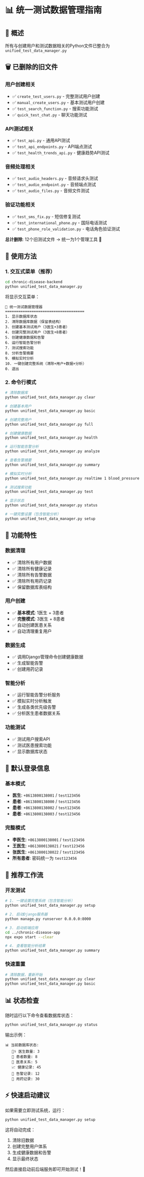 # 📊 统一测试数据管理指南

## 🎯 **概述**

所有与创建用户和测试数据相关的Python文件已整合为 `unified_test_data_manager.py`

## 🗑️ **已删除的旧文件**

### **用户创建相关**
- ✅ `create_test_users.py` - 完整测试用户创建
- ✅ `manual_create_users.py` - 基本测试用户创建
- ✅ `test_search_function.py` - 搜索功能测试
- ✅ `quick_test_chat.py` - 聊天功能测试

### **API测试相关**
- ✅ `test_api.py` - 通用API测试
- ✅ `test_api_endpoints.py` - API端点测试
- ✅ `test_health_trends_api.py` - 健康趋势API测试

### **音频处理相关**
- ✅ `test_audio_headers.py` - 音频请求头测试
- ✅ `test_audio_endpoint.py` - 音频端点测试
- ✅ `test_audio_files.py` - 音频文件测试

### **验证功能相关**
- ✅ `test_sms_fix.py` - 短信修复测试
- ✅ `test_international_phone.py` - 国际电话测试
- ✅ `test_phone_role_validation.py` - 电话角色验证测试

**总计删除**: 12个旧测试文件 → 统一为1个管理工具 🎉

## 🚀 **使用方法**

### **1. 交互式菜单（推荐）**
```bash
cd chronic-disease-backend
python unified_test_data_manager.py
```

将显示交互菜单：
```
🎯 统一测试数据管理器
====================================
1. 显示数据库状态
2. 清除数据库数据（保留表结构）
3. 创建基本测试用户（3医生+3患者）
4. 创建完整测试用户（3医生+8患者）
5. 创建健康数据和告警
6. 运行智能告警分析
7. 测试搜索功能
8. 分析告警摘要
9. 模拟实时分析
10. 一键创建完整系统（清除+用户+数据+分析）
0. 退出
```

### **2. 命令行模式**
```bash
# 清除数据库
python unified_test_data_manager.py clear

# 创建基本用户
python unified_test_data_manager.py basic

# 创建完整用户
python unified_test_data_manager.py full

# 创建健康数据
python unified_test_data_manager.py health

# 运行智能告警分析
python unified_test_data_manager.py analyze

# 查看告警摘要
python unified_test_data_manager.py summary

# 模拟实时分析
python unified_test_data_manager.py realtime 1 blood_pressure

# 测试搜索功能
python unified_test_data_manager.py test

# 显示状态
python unified_test_data_manager.py status

# 一键完整设置（包含智能分析）
python unified_test_data_manager.py setup
```

## 🔧 **功能特性**

### **数据清理**
- ✅ 清除所有用户数据
- ✅ 清除所有健康记录
- ✅ 清除所有告警数据
- ✅ 清除所有用药记录
- ✅ 保留数据库表结构

### **用户创建**
- ✅ **基本模式**: 1医生 + 3患者
- ✅ **完整模式**: 3医生 + 8患者
- ✅ 自动创建医患关系
- ✅ 自动清理重复用户

### **数据生成**
- ✅ 调用Django管理命令创建健康数据
- ✅ 生成智能告警
- ✅ 创建用药记录

### **智能分析**
- ✅ 运行智能告警分析服务
- ✅ 模拟实时分析触发
- ✅ 生成各类优先级告警
- ✅ 分析医生患者数据关系

### **功能测试**
- ✅ 测试用户搜索API
- ✅ 测试医患搜索功能
- ✅ 显示数据库状态

## 🔐 **默认登录信息**

### **基本模式**
- **医生**: `+8613800138001` / `test123456`
- **患者**: `+8613800138000` / `test123456`
- **患者**: `+8613800138002` / `test123456`
- **患者**: `+8613800138003` / `test123456`

### **完整模式**
- **李医生**: `+8613800138001` / `test123456`
- **王医生**: `+8613800138021` / `test123456`
- **张医生**: `+8613800138022` / `test123456`
- **所有患者**: 密码统一为 `test123456`

## 🎯 **推荐工作流**

### **开发测试**
```bash
# 1. 一键设置完整系统（包含智能分析）
python unified_test_data_manager.py setup

# 2. 启动Django服务器
python manage.py runserver 0.0.0.0:8000

# 3. 启动前端应用
cd ../chronic-disease-app
npx expo start --clear

# 4. 查看智能分析结果
python unified_test_data_manager.py summary
```

### **快速重置**
```bash
# 清除数据，重新开始
python unified_test_data_manager.py clear
python unified_test_data_manager.py basic
```

## 📊 **状态检查**
随时运行以下命令查看数据库状态：
```bash
python unified_test_data_manager.py status
```

输出示例：
```
📊 当前数据库状态:
   👨‍⚕️ 医生数量: 3
   👤 患者数量: 8
   🔗 医患关系: 5
   📈 健康记录: 45
   🚨 告警记录: 12
   💊 用药记录: 30
```

## ⚡ **快速启动建议**

如果需要立即测试系统，运行：
```bash
python unified_test_data_manager.py setup
```

这将自动完成：
1. 清除旧数据
2. 创建完整用户体系
3. 生成健康数据和告警
4. 显示最终状态

然后直接启动前后端服务即可开始测试！🎉